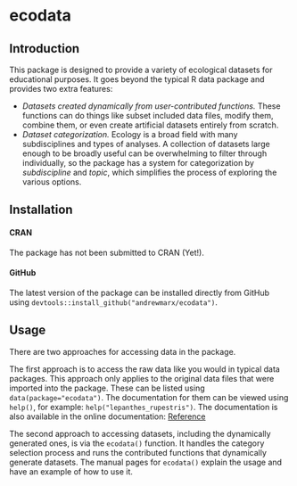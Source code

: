 # ecodata

## Introduction

This package is designed to provide a variety of ecological datasets for educational purposes. It goes beyond the typical R data package and provides two extra features:

* *Datasets created dynamically from user-contributed functions.* These functions can do things like subset included data files, modify them, combine them, or even create artificial datasets entirely from scratch.
* *Dataset categorization.* Ecology is a broad field with many subdisciplines and types of analyses. A collection of datasets large enough to be broadly useful can be overwhelming to filter through individually, so the package has a system for categorization by *subdiscipline* and *topic*, which simplifies the process of exploring the various options.


## Installation

#### CRAN

The package has not been submitted to CRAN (Yet!).


#### GitHub

The latest version of the package can be installed directly from GitHub using `devtools::install_github("andrewmarx/ecodata")`.


## Usage

There are two approaches for accessing data in the package.

The first approach is to access the raw data like you would in typical data packages. This approach only applies to the original data files that were imported into the package. These can be listed using `data(package="ecodata")`. The documentation for them can be viewed using `help()`, for example: `help("lepanthes_rupestris")`. The documentation is also available in the online documentation: [Reference](https://andrewmarx.github.io/ecodata/reference/index.html)

The second approach to accessing datasets, including the dynamically generated ones, is via the `ecodata()` function. It handles the category selection process and runs the contributed functions that dynamically generate datasets. The manual pages for `ecodata()` explain the usage and have an example of how to use it.
